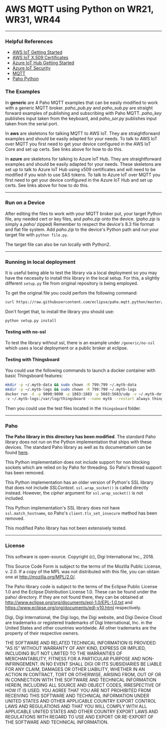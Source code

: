 # AWS MQTT using Python on WR21, WR31, WR44
-------------------------------------------


### Helpful References
- [AWS IoT Getting Started](https://docs.aws.amazon.com/iot/latest/developerguide/iot-gs.html)
- [AWS IoT X.509 Certificates](https://docs.aws.amazon.com/iot/latest/developerguide/managing-device-certs.html)
- [Azure IoT Hub Getting Started](https://docs.microsoft.com/en-us/azure/iot-hub/iot-hub-mqtt-support)
- [Azure IoT Security](https://docs.microsoft.com/en-us/azure/iot-hub/iot-hub-devguide-security)
- [MQTT](http://mqtt.org/)
- [Paho Python](https://github.com/eclipse/paho.mqtt.python)


### The Examples
In __generic__ are 4 Paho MQTT examples that can be easily modified to work with a generic MQTT broker. _paho_pub.py_ and _paho_sub.py_ are straight forward examples of publishing and subscribing with Paho MQTT. _paho_key_ publishes input taken from the keyboard, and _paho_ser.py_ publishes input taken from the serial port.

In __aws__ are skeletons for talking MQTT to AWS IoT. They are straightforward examples and should be easily adapted for your needs. To talk to AWS IoT over MQTT you first need to get your device configured in the AWS IoT Core and set up certs. See links above for how to do this.

In __azure__ are skeletons for talking to Azure IoT Hub. They are straightforward examples and should be easily adapted for your needs. These skeletons are set up to talk to Azure IoT Hub using x509 certificates and will need to be modified if you wish to use SAS tokens. To talk to Azure IoT over MQTT you first need to get your device configured in the Azure IoT Hub and set up certs. See links above for how to do this.


-------------------
### Run on a Device
After editing the files to work with your MQTT broker put, your target Python file, any needed cert or key files, and _paho.zip_ onto the device. (_paho.zip_ is simply a _paho/_ zipped) Remember to respect the device's 8.3 file format and flat file system. Add _paho.zip_ to the device's Python path and run your target file with `python file.py`.

The target file can also be run locally with Python2.

-------------------
### Running in local deployment
It is useful being able to test the library via a local deployment so you may
have the necessity to install this library in the local setup. For this, a
slightly different 
`setup.py` file from original repository is being employed.

To get the original file you could perfom the following command:
```bash
curl https://raw.githubusercontent.com/eclipse/paho.mqtt.python/master/setup.py -o setup.py
```

Don't forget that, to install the library you should use:
```
python setup.py install
```

#### Testing with no-ssl
To test the library without ssl, there is an example under `/generic/no-ssl`
which uses a local deployment or a public broker at eclipse.

#### Testing with Thingsboard
You could use the following commands to launch a docker container with basic
Thingsboard features:

```bash
mkdir -p ~/.mytb-data && sudo chown -R 799:799 ~/.mytb-data
mkdir -p ~/.mytb-logs && sudo chown -R 799:799 ~/.mytb-logs
docker run -d -p 9090:9090 -p 1883:1883 -p 5683:5683/udp -v ~/.mytb-data:/data \
-v ~/.mytb-logs:/var/log/thingsboard --name mytb --restart always thingsboard/tb-postgres
```
Then you could use the test files located in the `thingsboard` folder.

--------
### Paho
__The Paho library in this directory has been modified__. The standard Paho library does not run on the Python implementation that ships with these devices. The standard Paho library as well as its documentation can be found [here](https://github.com/eclipse/paho.mqtt.python).

This Python implementation does not include support for non blocking sockets which are relied on by Paho for threading. So Paho's thread support has been removed.

This Python implementation has an older version of Python's SSL library that does not include _SSLContext_. `ssl.wrap_socket()` is called directly instead. However, the _cipher_ argument for `ssl.wrap_socket()` is not included.

This Python implementation's SSL library does not have `ssl.match_hostname`, so Paho's `client.tls_set_insecure` method has been removed.

This modified Paho library has not been extensively tested.


-----------
### License


This software is open-source. Copyright (c), Digi International Inc., 2018.

This Source Code Form is subject to the terms of the Mozilla Public License, v. 2.0.
If a copy of the MPL was not distributed with this file, you can obtain one at
http://mozilla.org/MPL/2.0/.

The Paho library code is subject to the terms of the Eclipse Public License 1.0 and the Eclipse Distribution License 1.0. These can be found under the paho/ directory.
If they are not found there, they can be obtained at http://www.eclipse.org/org/documents/epl-1.0/EPL-1.0.txt and https://www.eclipse.org/org/documents/edl-v10.html respectively.

Digi, Digi International, the Digi logo, the Digi website, and Digi
Device Cloud are trademarks or registered trademarks of Digi
International, Inc. in the United States and other countries
worldwide. All other trademarks are the property of their respective
owners.

THE SOFTWARE AND RELATED TECHNICAL INFORMATION IS PROVIDED "AS IS"
WITHOUT WARRANTY OF ANY KIND, EXPRESS OR IMPLIED, INCLUDING BUT NOT
LIMITED TO THE WARRANTIES OF MERCHANTABILITY, FITNESS FOR A PARTICULAR
PURPOSE AND NON-INFRINGEMENT. IN NO EVENT SHALL DIGI OR ITS
SUBSIDIARIES BE LIABLE FOR ANY CLAIM, DAMAGES OR OTHER LIABILITY,
WHETHER IN AN ACTION IN CONTRACT, TORT OR OTHERWISE, ARISING FROM, OUT
OF OR IN CONNECTION WITH THE SOFTWARE AND TECHNICAL INFORMATION
HEREIN, INCLUDING ALL SOURCE AND OBJECT CODES, IRRESPECTIVE OF HOW IT
IS USED. YOU AGREE THAT YOU ARE NOT PROHIBITED FROM RECEIVING THIS
SOFTWARE AND TECHNICAL INFORMATION UNDER UNITED STATES AND OTHER
APPLICABLE COUNTRY EXPORT CONTROL LAWS AND REGULATIONS AND THAT YOU
WILL COMPLY WITH ALL APPLICABLE UNITED STATES AND OTHER COUNTRY EXPORT
LAWS AND REGULATIONS WITH REGARD TO USE AND EXPORT OR RE-EXPORT OF THE
SOFTWARE AND TECHNICAL INFORMATION.
